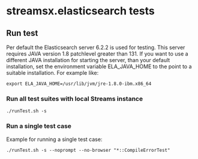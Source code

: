 # streamsx.elasticsearch tests

## Run test

Per default the Elasticsearch server 6.2.2 is used for testing. This server requires JAVA version 1.8 patchlevel greater than 131.
If you want to use a different JAVA installation for starting the server, than your default installation, set the environment variable ELA_JAVA_HOME to the point to a suitable installation.
For example like:

	export ELA_JAVA_HOME=/usr/lib/jvm/jre-1.8.0-ibm.x86_64
 
### Run all test suites with local Streams instance

    ./runTest.sh -s

### Run a single test case

Example for running a single test case: 

    ./runTest.sh -s --noprompt --no-browser "*::CompileErrorTest"




